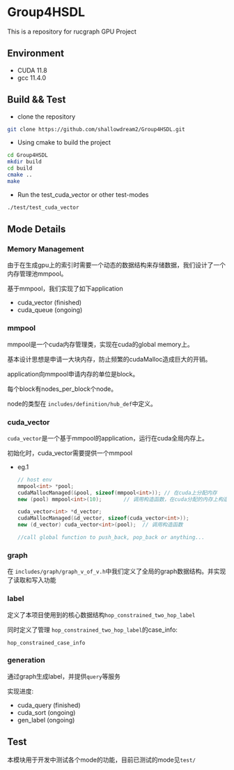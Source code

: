 # Group4HSDL
This is a  repository for rucgraph GPU Project

## Environment
- CUDA 11.8
- gcc 11.4.0

## Build && Test
- clone the repository
```bash
git clone https://github.com/shallowdream2/Group4HSDL.git
```

- Using cmake to build the project
```bash
cd Group4HSDL
mkdir build
cd build
cmake ..
make
```

- Run the test_cuda_vector or other test-modes
```bash
./test/test_cuda_vector
```

## Mode Details

### Memory Management

由于在生成gpu上的索引时需要一个动态的数据结构来存储数据，我们设计了一个内存管理池mmpool。

基于mmpool，我们实现了如下application

- cuda_vector     (finished)
- cuda_queue     (ongoing)

###  mmpool

mmpool是一个cuda内存管理类，实现在cuda的global memory上。

基本设计思想是申请一大块内存，防止频繁的cudaMalloc造成巨大的开销。

application向mmpool申请内存的单位是block。

每个block有nodes_per_block个node。

node的类型在 `includes/definition/hub_def`中定义。

###  cuda_vector  

`cuda_vector`是一个基于mmpool的application，运行在cuda全局内存上。

初始化时，cuda_vector需要提供一个mmpool

- eg.1

  ```cpp
  // host env
  mmpool<int> *pool;
  cudaMallocManaged(&pool, sizeof(mmpool<int>)); // 在cuda上分配内存
  new (pool) mmpool<int>(10);       // 调用构造函数，在cuda分配的内存上构造对象
  
  cuda_vector<int> *d_vector;
  cudaMallocManaged(&d_vector, sizeof(cuda_vector<int>));
  new (d_vector) cuda_vector<int>(pool);  // 调用构造函数
  
  //call global function to push_back, pop_back or anything...
  ```

### graph

在 `includes/graph/graph_v_of_v.h`中我们定义了全局的graph数据结构。并实现了读取和写入功能

### label

定义了本项目使用到的核心数据结构`hop_constrained_two_hop_label`

同时定义了管理 `hop_constrained_two_hop_label`的case_info:

`hop_constrained_case_info`

### generation

通过graph生成label，并提供`query`等服务

实现进度:

- cuda_query	(finished)
- cuda_sort       (ongoing)
- gen_label       (ongoing)



## Test

本模块用于开发中测试各个mode的功能，目前已测试的mode见`test/`

